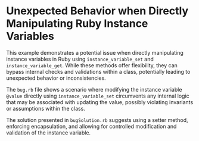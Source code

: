 # Unexpected Behavior when Directly Manipulating Ruby Instance Variables

This example demonstrates a potential issue when directly manipulating instance variables in Ruby using `instance_variable_set` and `instance_variable_get`. While these methods offer flexibility, they can bypass internal checks and validations within a class, potentially leading to unexpected behavior or inconsistencies.

The `bug.rb` file shows a scenario where modifying the instance variable `@value` directly using `instance_variable_set` circumvents any internal logic that may be associated with updating the value, possibly violating invariants or assumptions within the class.

The solution presented in `bugSolution.rb` suggests using a setter method, enforcing encapsulation, and allowing for controlled modification and validation of the instance variable.